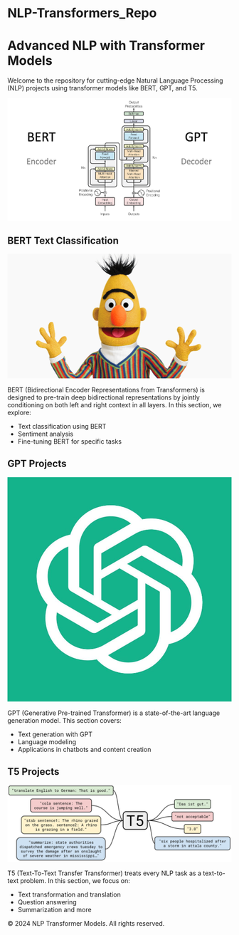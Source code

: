 # NLP-Transformers_Repo
<!DOCTYPE html>
<html lang="en">
<head>
  
</head>
<body>
  <div class="container">
    <h1>Advanced NLP with Transformer Models</h1>
    <p>Welcome to the repository for cutting-edge Natural Language Processing (NLP) projects using transformer models like BERT, GPT, and T5.</p>
    <img src="https://github.com/prabhakarvenkat/NLP-Transformers_Repo/blob/3085b8b67ccdb41b2d116ffbe5e95a14e67e6f14/assets/transformers.png" alt="TRANSFORMERS">

  <div class="section">
      <h2>BERT Text Classification</h2>
      <img src="https://github.com/prabhakarvenkat/NLP-Transformers_Repo/blob/3085b8b67ccdb41b2d116ffbe5e95a14e67e6f14/assets/BERT.png" alt="BERT">
      <p>BERT (Bidirectional Encoder Representations from Transformers) is designed to pre-train deep bidirectional representations by jointly conditioning on both left and right context in all layers. In this section, we explore:</p>
      <ul>
        <li>Text classification using BERT</li>
        <li>Sentiment analysis</li>
        <li>Fine-tuning BERT for specific tasks</li>
      </ul>
    </div>

   <div class="section">
      <h2>GPT Projects</h2>
      <img src="https://github.com/prabhakarvenkat/NLP-Transformers_Repo/blob/3085b8b67ccdb41b2d116ffbe5e95a14e67e6f14/assets/GPT.jpg" alt="GPT">
      <p>GPT (Generative Pre-trained Transformer) is a state-of-the-art language generation model. This section covers:</p>
      <ul>
        <li>Text generation with GPT</li>
        <li>Language modeling</li>
        <li>Applications in chatbots and content creation</li>
      </ul>
    </div>
    <div class="section">
      <h2>T5 Projects</h2>
      <img src="https://github.com/prabhakarvenkat/NLP-Transformers_Repo/blob/3085b8b67ccdb41b2d116ffbe5e95a14e67e6f14/assets/T5.jpg" alt="T5">
      <p>T5 (Text-To-Text Transfer Transformer) treats every NLP task as a text-to-text problem. In this section, we focus on:</p>
      <ul>
        <li>Text transformation and translation</li>
        <li>Question answering</li>
        <li>Summarization and more</li>
      </ul>
    </div>
    <div class="footer">
      <p>&copy; 2024 NLP Transformer Models. All rights reserved.</p>
    </div>
  </div>
</body>
</html>
